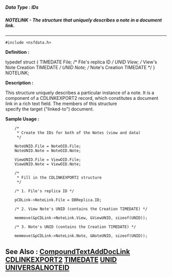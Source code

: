 ##### Data Type : IDs
##### NOTELINK - The structure that uniquely describes a note in a document link.
---
```
#include <nsfdata.h>
```

**Definition :**

typedef struct {
   TIMEDATE File;  /* File's replica ID */
   UNID     View;  /* View's Note Creation TIMEDATE */
   UNID     Note;  /* Note's Creation TIMEDATE */
} NOTELINK;

**Description :**

This structure uniquely describes a particular instance of a note.  It is a component of a CDLINKEXPORT2 record, which constitutes a document link in a rich text field.  The members of this structure <br>
specify the target (&quot;linked-to&quot;) document.


**Sample Usage :**
```
    /*
     * Create the IDs for both of the Notes (view and data)
     */

    NoteUNID.File = NoteOID.File;
    NoteUNID.Note = NoteOID.Note;

    ViewUNID.File = ViewOID.File;
    ViewUNID.Note = ViewOID.Note;

    /*
     * Fill in the CDLINKEXPORT2 structure
     */

    /* 1. File's replica ID */
    
    pCDLink->NoteLink.File = DBReplica.ID;

    /* 2. View Note's UNID (contains the Creation TIMEDATE) */

    memmove(&pCDLink->NoteLink.View, &ViewUNID, sizeof(UNID));
    
    /* 3. Note's UNID (contains the Creation TIMEDATE) */

    memmove(&pCDLink->NoteLink.Note, &NoteUNID, sizeof(UNID));
```

**See Also :**
[CompoundTextAddDocLink](/domino-c-api-docs/reference/Func/CompoundTextAddDocLink)
[CDLINKEXPORT2](/domino-c-api-docs/reference/Data/CDLINKEXPORT2)
[TIMEDATE](/domino-c-api-docs/reference/Data/TIMEDATE)
[UNID](/domino-c-api-docs/reference/Data/UNID)
[UNIVERSALNOTEID](/domino-c-api-docs/reference/Data/UNIVERSALNOTEID)
---
